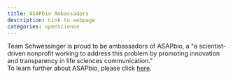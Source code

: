 ```yaml
---
title: ASAPbio Ambassadors
description: Link to webpage
categories: openscience
---
```


Team Schwessinger is proud to be ambassadors of ASAPbio, a "a scientist-driven nonprofit working to address this problem by promoting innovation and transparency in life sciences communication."  
To learn further about ASAPbio, please click [here](https://asapbio.org/).
